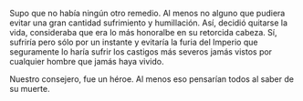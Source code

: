 Supo que no había ningún otro remedio. Al menos no alguno que pudiera evitar una gran cantidad
sufrimiento y humillación. Así, decidió quitarse la vida, consideraba que era lo más honoralbe
en su retorcida cabeza. Sí, sufriría pero sólo por un instante y evitaría la furia del Imperio que
seguramente lo haría sufrir los castigos más severos jamás vistos por cualquier hombre que jamás
haya vivido.

Nuestro consejero, fue un héroe. Al menos eso pensarían todos al saber de su muerte.